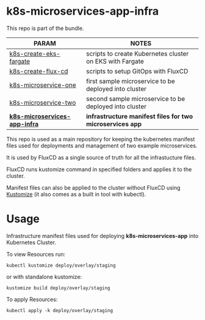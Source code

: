 # k8s-microservices-app-infra

This repo is part of the bundle. 

| PARAM | NOTES |
| ------ | ------ |
| [k8s-create-eks-fargate](https://github.com/dinoradulovic/k8s-create-eks-fargate) | scripts to create Kubernetes cluster on EKS with Fargate |
| [k8s-create-flux-cd](https://github.com/dinoradulovic/k8s-create-flux-cd) | scripts to setup GitOps with FluxCD |
| [k8s-microservice-one](https://github.com/dinoradulovic/k8s-microservice-one) | first sample microservice to be deployed into cluster |
| [k8s-microservice-two](https://github.com/dinoradulovic/k8s-microservice-two) | second sample microservice to be deployed into cluster |
| **[k8s-microservices-app-infra](https://github.com/dinoradulovic/k8s-microservices-app-infra)** | **infrastructure manifest files for two microservices app** |

This repo is used as a main repository for keeping the kubernetes manifest files used for deployments and management of two example microservices.

It is used by FluxCD as a single source of truth for all the infrastucture files. 

FluxCD runs kustomize command in specified folders and applies it to the cluster. 

Manifest files can also be applied to the cluster without FluxCD using [Kustomize](https://kustomize.io/) (it also comes as a built in tool with kubectl). 

# Usage

Infrastructure manifest files used for deploying **k8s-microservices-app** into Kubernetes Cluster. 

To view Resources run:

```kubectl kustomize deploy/overlay/staging```

or with standalone kustomize:

```kustomize build deploy/overlay/staging```

To apply Resources:

```kubectl apply -k deploy/overlay/staging```
